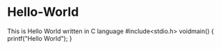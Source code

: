 # Hello-World
This is Hello World written in C language
#include<stdio.h>
voidmain()
{
 printf("Hello World");
 }
